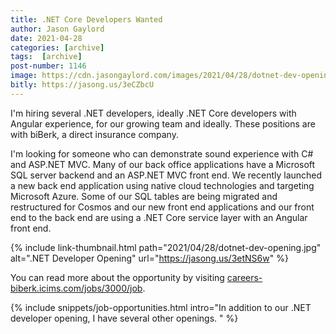 ```yaml
---
title: .NET Core Developers Wanted
author: Jason Gaylord
date: 2021-04-28
categories: [archive]
tags:  [archive]
post-number: 1146
image: https://cdn.jasongaylord.com/images/2021/04/28/dotnet-dev-opening.jpg
bitly: https://jasong.us/3eCZbcU
---
```


I'm hiring several .NET developers, ideally .NET Core developers with Angular experience, for our growing team and ideally. These positions are with biBerk, a direct insurance company. 

I'm looking for someone who can demonstrate sound experience with C# and ASP.NET MVC. Many of our back office applications have a Microsoft SQL server backend and an ASP.NET MVC front end. We recently launched a new back end application using native cloud technologies and targeting Microsoft Azure. Some of our SQL tables are being migrated and restructured for Cosmos and our new front end applications and our front end to the back end are using a .NET Core service layer with an Angular front end. 

{% include link-thumbnail.html path="2021/04/28/dotnet-dev-opening.jpg" alt=".NET Developer Opening" url="https://jasong.us/3etNS6w" %}

You can read more about the opportunity by visiting [careers-biberk.icims.com/jobs/3000/job](https://jasong.us/3etNS6w).

{% include snippets/job-opportunities.html intro="In addition to our .NET developer opening, I have several other openings. " %}